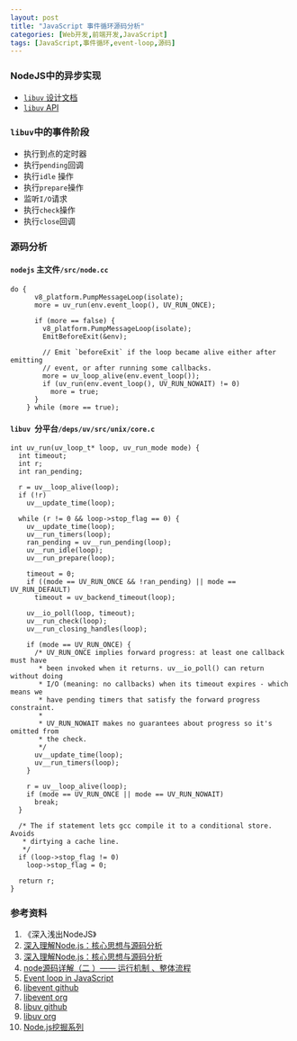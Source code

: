 ```yaml
---
layout: post
title: "JavaScript 事件循环源码分析"
categories: [Web开发,前端开发,JavaScript]
tags: [JavaScript,事件循环,event-loop,源码]
---
```




### NodeJS中的异步实现

+ [`libuv` 设计文档](http://docs.libuv.org/en/v1.x/design.html)
+ [`libuv` API](http://docs.libuv.org/en/v1.x/api.html)



###   `libuv`中的事件阶段

+ 执行到点的定时器
+ 执行`pending`回调
+ 执行`idle` 操作
+ 执行`prepare`操作
+ 监听`I/O`请求
+ 执行`check`操作
+ 执行`close`回调




### 源码分析

#### `nodejs` 主文件`/src/node.cc`

```
do {
      v8_platform.PumpMessageLoop(isolate);
      more = uv_run(env.event_loop(), UV_RUN_ONCE);

      if (more == false) {
        v8_platform.PumpMessageLoop(isolate);
        EmitBeforeExit(&env);

        // Emit `beforeExit` if the loop became alive either after emitting
        // event, or after running some callbacks.
        more = uv_loop_alive(env.event_loop());
        if (uv_run(env.event_loop(), UV_RUN_NOWAIT) != 0)
          more = true;
      }
    } while (more == true);
```



#### `libuv `分平台`/deps/uv/src/unix/core.c`

```
int uv_run(uv_loop_t* loop, uv_run_mode mode) {
  int timeout;
  int r;
  int ran_pending;

  r = uv__loop_alive(loop);
  if (!r)
    uv__update_time(loop);

  while (r != 0 && loop->stop_flag == 0) {
    uv__update_time(loop);
    uv__run_timers(loop);
    ran_pending = uv__run_pending(loop);
    uv__run_idle(loop);
    uv__run_prepare(loop);

    timeout = 0;
    if ((mode == UV_RUN_ONCE && !ran_pending) || mode == UV_RUN_DEFAULT)
      timeout = uv_backend_timeout(loop);

    uv__io_poll(loop, timeout);
    uv__run_check(loop);
    uv__run_closing_handles(loop);

    if (mode == UV_RUN_ONCE) {
      /* UV_RUN_ONCE implies forward progress: at least one callback must have
       * been invoked when it returns. uv__io_poll() can return without doing
       * I/O (meaning: no callbacks) when its timeout expires - which means we
       * have pending timers that satisfy the forward progress constraint.
       *
       * UV_RUN_NOWAIT makes no guarantees about progress so it's omitted from
       * the check.
       */
      uv__update_time(loop);
      uv__run_timers(loop);
    }

    r = uv__loop_alive(loop);
    if (mode == UV_RUN_ONCE || mode == UV_RUN_NOWAIT)
      break;
  }

  /* The if statement lets gcc compile it to a conditional store. Avoids
   * dirtying a cache line.
   */
  if (loop->stop_flag != 0)
    loop->stop_flag = 0;

  return r;
}
```





### 参考资料

1.  《深入浅出NodeJS》
2.  [深入理解Node.js：核心思想与源码分析](https://github.com/yjhjstz/deep-into-node)
3.  [深入理解Node.js：核心思想与源码分析](https://yjhjstz.gitbooks.io/deep-into-node/)
4.  [node源码详解（二 ）—— 运行机制 、整体流程](https://cnodejs.org/topic/56e3be21f5d830306e2f0fd3)
5.  [Event loop in JavaScript](https://acemood.github.io/2016/02/01/event-loop-in-javascript/)
6.  [libevent github](https://github.com/libevent/libevent)
7.  [libevent org](http://libevent.org/)
8.  [libuv github](https://github.com/libuv/libuv)
9.  [libuv org](http://libuv.org/)
10.  [Node.js挖掘系列](https://cnodejs.org/topic/5594ada26ba28efa30a604e2)

